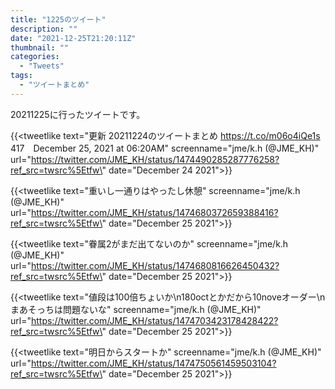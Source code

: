 ```yaml
---
title: "1225のツイート"
description: ""
date: "2021-12-25T21:20:11Z"
thumbnail: ""
categories:
  - "Tweets"
tags:
  - "ツイートまとめ"
---
```

20211225に行ったツイートです。
<!--more-->
{{<tweetlike text=\"更新 20211224のツイートまとめ https://t.co/m06o4iQe1s 417　December 25, 2021 at 06:20AM\" screenname=\"jme/k.h (@JME_KH)\" url=\"https://twitter.com/JME_KH/status/1474490285287776258?ref_src=twsrc%5Etfw\" date=\"December 24 2021\">}}

{{<tweetlike text=\"重いし一通りはやったし休憩\" screenname=\"jme/k.h (@JME_KH)\" url=\"https://twitter.com/JME_KH/status/1474680372659388416?ref_src=twsrc%5Etfw\" date=\"December 25 2021\">}}

{{<tweetlike text=\"眷属2がまだ出てないのか\" screenname=\"jme/k.h (@JME_KH)\" url=\"https://twitter.com/JME_KH/status/1474680816626450432?ref_src=twsrc%5Etfw\" date=\"December 25 2021\">}}

{{<tweetlike text=\"値段は100倍ちょいか\n180octとかだから10noveオーダー\nまあそっちは問題ないな\" screenname=\"jme/k.h (@JME_KH)\" url=\"https://twitter.com/JME_KH/status/1474703423178428422?ref_src=twsrc%5Etfw\" date=\"December 25 2021\">}}

{{<tweetlike text=\"明日からスタートか\" screenname=\"jme/k.h (@JME_KH)\" url=\"https://twitter.com/JME_KH/status/1474750561459503104?ref_src=twsrc%5Etfw\" date=\"December 25 2021\">}}

